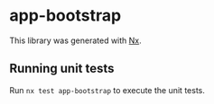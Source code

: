 # app-bootstrap

This library was generated with [Nx](https://nx.dev).

## Running unit tests

Run `nx test app-bootstrap` to execute the unit tests.
